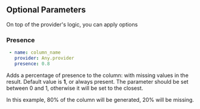 Optional Parameters
-------
On top of the provider's logic, you can apply options

### Presence
```yaml
 - name: column_name
   provider: Any.provider
   presence: 0.8
```
Adds a percentage of presence to the column: with missing values in the result.
Default value is **1**, or always present.
The parameter should be set between 0 and 1, otherwise it will be set to the closest.

In this example, 80% of the column will be generated, 20% will be missing.